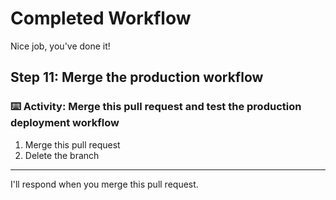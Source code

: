 # Completed Workflow

Nice job, you've done it!

## Step 11: Merge the production workflow

### :keyboard: Activity: Merge this pull request and test the production deployment workflow

1. Merge this pull request
2. Delete the branch

---

I'll respond when you merge this pull request.